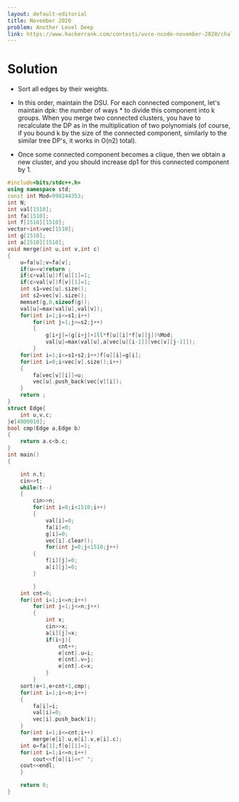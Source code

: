 ```yaml
---
layout: default-editorial
title: November 2020
problem: Another Level Deep
link: https://www.hackerrank.com/contests/uvce-ncode-november-2020/challenges/q3-13
---
```

# Solution

* Sort all edges by their weights.
* In this order, maintain the DSU. For each connected component, let's maintain dpk: the number of ways * to divide this component into k groups. When you merge two connected clusters, you have to recalculate the DP as in the multiplication of two polynomials (of course, if you bound k by the size of the connected component, similarly to the similar tree DP's, it works in O(n2) total).

* Once some connected component becomes a clique, then we obtain a new cluster, and you should increase dp1 for this connected component by 1.

~~~cpp
#include<bits/stdc++.h>
using namespace std;
const int Mod=998244353;
int N;
int val[1510];
int fa[1510];
int f[1510][1510];
vector<int>vec[1510];
int g[1510];
int a[1510][1510];
void merge(int u,int v,int c)
{
    u=fa[u];v=fa[v];
    if(u==v)return ;
    if(c>val[u])f[u][1]=1;
    if(c>val[v])f[v][1]=1;
    int s1=vec[u].size();
    int s2=vec[v].size();
    memset(g,0,sizeof(g));
    val[u]=max(val[u],val[v]);
    for(int i=1;i<=s1;i++)
        for(int j=1;j<=s2;j++)
        {
            g[i+j]=(g[i+j]+1ll*f[u][i]*f[v][j])%Mod;
            val[u]=max(val[u],a[vec[u][i-1]][vec[v][j-1]]);
        }
    for(int i=1;i<=s1+s2;i++)f[u][i]=g[i];
    for(int i=0;i<vec[v].size();i++)
    {
        fa[vec[v][i]]=u;
        vec[u].push_back(vec[v][i]);
    }
    return ;
}
struct Edge{
    int u,v,c;
}e[4000010];
bool cmp(Edge a,Edge b)
{
    return a.c<b.c;
}
int main()
{

    int n,t;
    cin>>t;
    while(t--)
    {
        cin>>n;
        for(int i=0;i<1510;i++)
        {
            val[i]=0;
            fa[i]=0;
            g[i]=0;
            vec[i].clear();
            for(int j=0;j<1510;j++)
        {
            f[i][j]=0;
            a[i][j]=0;
        }

        }
    int cnt=0;
    for(int i=1;i<=n;i++)
        for(int j=1;j<=n;j++)
        {
            int x;
            cin>>x;
            a[i][j]=x;
            if(i<j){
                cnt++;
                e[cnt].u=i;
                e[cnt].v=j;
                e[cnt].c=x;
            }
        }
    sort(e+1,e+cnt+1,cmp);
    for(int i=1;i<=n;i++)
    {
        fa[i]=i;
        val[i]=0;
        vec[i].push_back(i);
    }
    for(int i=1;i<=cnt;i++)
        merge(e[i].u,e[i].v,e[i].c);
    int o=fa[1];f[o][1]=1;
    for(int i=1;i<=n;i++)
        cout<<f[o][i]<<" ";
    cout<<endl;
    }

    return 0;
}
~~~


